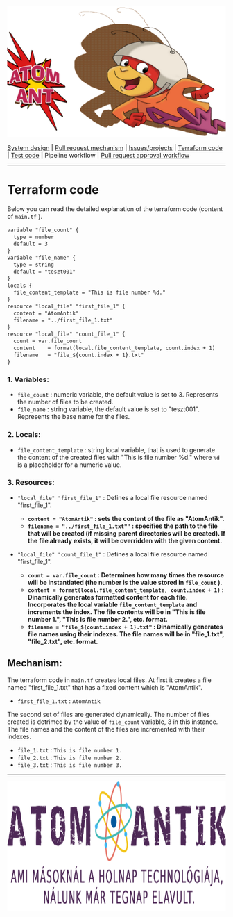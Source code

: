 <img src="https://github.com/MrN00b1101/AtomAntik/blob/main/documentation/atom_antik_header.png" alt="Team logo" style="height: 300px; width:100%;"/>
  
  [System design](https://github.com/MrN00b1101/AtomAntik/blob/main/documentation/system_design.md)
  | [Pull request mechanism](https://github.com/MrN00b1101/AtomAntik/blob/main/documentation/pull_request_mechanism.md)
  | [Issues/projects](https://github.com/MrN00b1101/AtomAntik/blob/main/documentation/issues_projects.md)
  | [Terraform code](https://github.com/MrN00b1101/AtomAntik/blob/main/documentation/terraform_code.md)
  | [Test code](https://github.com/MrN00b1101/AtomAntik/blob/main/documentation/test_code.md)
  | Pipeline workflow
  | [Pull request approval workflow](https://github.com/MrN00b1101/AtomAntik/blob/main/documentation/pull_request_aproval_workflow.md)
***

#   Terraform code
Below you can read the detailed explanation of the terraform code (content of `main.tf` ).

```
variable "file_count" {
  type = number
  default = 3
}
variable "file_name" {
  type = string
  default = "teszt001"
}
locals {
  file_content_template = "This is file number %d."
}
resource "local_file" "first_file_1" {
  content = "AtomAntik"
  filename = "../first_file_1.txt"
}
resource "local_file" "count_file_1" {
  count = var.file_count
  content    = format(local.file_content_template, count.index + 1)
  filename   = "file_${count.index + 1}.txt"
}
```
### 1. Variables:
-   `file_count` : numeric variable, the default value is set to 3. Represents the number of files to be created.
-   `file_name` : string variable, the default value is set to "teszt001". Represents the base name for the files.

### 2. Locals:
-   `file_content_template` : string local variable, that is used to generate the content of the created files with "This is file number %d." where `%d` is a placeholder for a numeric value.

### 3. Resources:
-   `"local_file" "first_file_1"` : Defines a local file resource named "first_file_1".
    
    -   **`content = "AtomAntik"` : sets the content of the file as "AtomAntik".**
    -   **`filename = "../first_file_1.txt""` : specifies the path to the file that will be created (if missing parent directories will be created). If the file already exists, it will be          overridden with the given content.**
      
-   `"local_file" "count_file_1"` : Defines a local file resource named "first_file_1".
    
    -   **`count = var.file_count` : Determines how many times the resource will be instantiated (the number is the value stored in `file_count` ).**
    -   **`content = format(local.file_content_template, count.index + 1)` : Dinamically generates formatted content for each file. Incorporates the local variable `file_content_template`          and increments the index. The file contents will be in "This is file number 1.", "This is file number 2.", etc. format.**
    -   **`filename = "file_${count.index + 1}.txt"` : Dinamically generates file names using their indexes. The file names will be in "file_1.txt", "file_2.txt", etc. format.**

## Mechanism:
The terraform code in `main.tf` creates local files. At first it creates a file named "first_file_1.txt" that has a fixed content which is "AtomAntik".
- `first_file_1.txt` : `AtomAntik`

The second set of files are generated dynamically. The number of files created is detrimed by the value of `file_count` variable, 3 in this instance. The file names and the content of the files are incremented with their indexes.
- `file_1.txt` : `This is file number 1.`
- `file_2.txt` : `This is file number 2.`
- `file_3.txt` : `This is file number 3.`
***  
<img src="https://github.com/MrN00b1101/AtomAntik/blob/main/documentation/atom_antik_footer.png" alt="Team logo" style="height: 300px; width:100%;"/>
